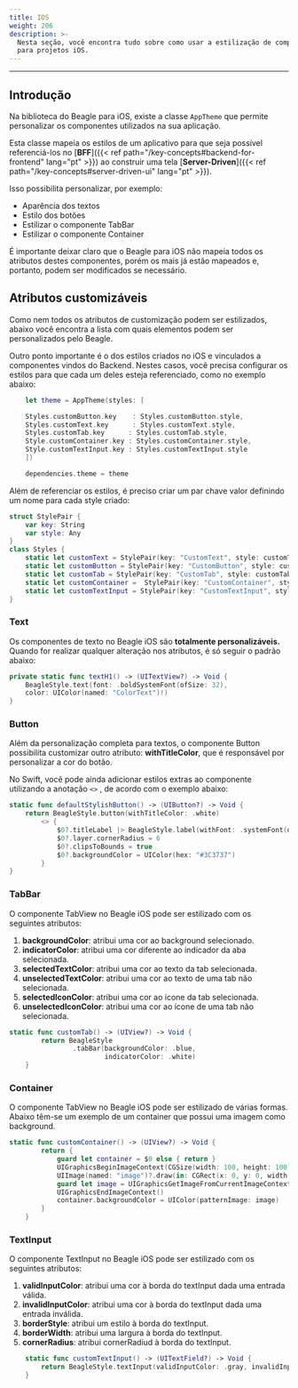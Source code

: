 ```yaml
---
title: IOS
weight: 206
description: >-
  Nesta seção, você encontra tudo sobre como usar a estilização de componentes
  para projetos iOS.
---
```


---

## Introdução

Na biblioteca do Beagle para iOS, existe a classe `AppTheme` que permite personalizar os componentes utilizados na sua aplicação.

Esta classe mapeia os estilos de um aplicativo para que seja possível referenciá-los no [**BFF**]({{< ref path="/key-concepts#backend-for-frontend" lang="pt" >}}) ao construir uma tela [**Server-Driven**]({{< ref path="/key-concepts#server-driven-ui" lang="pt" >}}).

Isso possibilita personalizar, por exemplo:

- Aparência dos textos
- Estilo dos botões
- Estilizar o componente TabBar
- Estilizar o componente Container

É importante deixar claro que o Beagle para iOS não mapeia todos os atributos destes componentes, porém os mais já estão mapeados e, portanto, podem ser modificados se necessário.

## Atributos customizáveis

Como nem todos os atributos de customização podem ser estilizados, abaixo você encontra a lista com quais elementos podem ser personalizados pelo Beagle.

Outro ponto importante é o dos estilos criados no iOS e vinculados a componentes vindos do Backend. Nestes casos, você precisa configurar os estilos para que cada um deles esteja referenciado, como no exemplo abaixo:

```swift
    let theme = AppTheme(styles: [

    Styles.customButton.key    : Styles.customButton.style,
    Styles.customText.key      : Styles.customText.style,
    Styles.customTab.key      : Styles.customTab.style,
    Style.customContainer.key : Styles.customContainer.style,
    Style.customTextInput.key : Styles.customTextInput.style
    ])

    dependencies.theme = theme
```

Além de referenciar os estilos, é preciso criar um par chave valor definindo um nome para cada style criado:

```swift
struct StylePair {
    var key: String
    var style: Any
}
class Styles {
    static let customText = StylePair(key: "CustomText", style: customText)
    static let customButton = StylePair(key: "CustomButton", style: customButton)
    static let customTab = StylePair(key: "CustomTab", style: customTab)
    static let customContainer =  StylePair(key: "CustomContainer", style: customContainer)
    static let customTextInput = StylePair(key: "CustomTextInput", style: customTextInput)
}
```

### Text

Os componentes de texto no Beagle iOS são **totalmente personalizáveis.** Quando for realizar qualquer alteração nos atributos, é só seguir o padrão abaixo:

```swift
private static func textH1() -> (UITextView?) -> Void {
    BeagleStyle.text(font: .boldSystemFont(ofSize: 32),
    color: UIColor(named: "ColorText")!)
}
```

### Button

Além da personalização completa para textos, o componente Button possibilita customizar outro atributo: **withTitleColor**, que é responsável por personalizar a cor do botão.

No Swift, você pode ainda adicionar estilos extras ao componente utilizando a anotação `<>` , de acordo com o exemplo abaixo:

```swift
static func defaultStylishButton() -> (UIButton?) -> Void {
    return BeagleStyle.button(withTitleColor: .white)
        <> {
            $0?.titleLabel |> BeagleStyle.label(withFont: .systemFont(ofSize: 16, weight: .regular))
            $0?.layer.cornerRadius = 6
            $0?.clipsToBounds = true
            $0?.backgroundColor = UIColor(hex: "#3C3737")
        }
}
```

### TabBar

O componente TabView no Beagle iOS pode ser estilizado com os seguintes atributos:

1. **backgroundColor**: atribui uma cor ao background selecionado.
2. **indicatorColor**: atribui uma cor diferente ao indicador da aba selecionada.
3. **selectedTextColor**: atribui uma cor ao texto da tab selecionada.
4. **unselectedTextColor**: atribui uma cor ao texto de uma tab não selecionada.
5. **selectedIconColor**: atribui uma cor ao ícone da tab selecionada.
6. **unselectedIconColor**: atribui uma cor ao ícone de uma tab não selecionada.

```swift
static func customTab() -> (UIView?) -> Void {
        return BeagleStyle
                .tabBar(backgroundColor: .blue, 
                        indicatorColor: .white)
    }
```

### Container

O componente TabView no Beagle iOS pode ser estilizado de várias formas. Abaixo têm-se um exemplo de um container que possui uma imagem como background.

```swift
static func customContainer() -> (UIView?) -> Void {
        return {
            guard let container = $0 else { return }
            UIGraphicsBeginImageContext(CGSize(width: 100, height: 100))
            UIImage(named: "image")?.draw(in: CGRect(x: 0, y: 0, width: 100, height: 100))
            guard let image = UIGraphicsGetImageFromCurrentImageContext() else { return }
            UIGraphicsEndImageContext()
            container.backgroundColor = UIColor(patternImage: image)
        }
    }
```

### TextInput

O componente TextInput no Beagle iOS pode ser estilizado com os seguintes atributos:

1. **validInputColor**: atribui uma cor à borda do textInput dada uma entrada válida.
2. **invalidInputColor**: atribui uma cor à borda do textInput dada uma entrada inválida.
3. **borderStyle**: atribui um estilo à borda do textInput.
4. **borderWidth**: atribui uma largura à borda do textInput.
5. **cornerRadius**: atribui cornerRadiud à borda do textInput.

```swift
    static func customTextInput() -> (UITextField?) -> Void {
        return BeagleStyle.textInput(validInputColor: .gray, invalidInputColor: .red, borderStyle: .roundedRect, borderWidth: 1)
    }
```